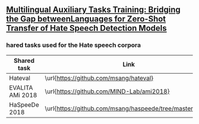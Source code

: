 ## [Multilingual Auxiliary Tasks Training: Bridging the Gap betweenLanguages for Zero-Shot Transfer of Hate Speech Detection Models]()

### hared tasks used for the Hate speech corpora

| Shared task      | Link                                                     |
|------------------|----------------------------------------------------------|
| Hateval          | \url{https://github.com/msang/hateval}                   |
| EVALITA AMi 2018 | \url{https://github.com/MIND-Lab/ami2018}                |
| HaSpeeDe 2018    | \url{https://github.com/msang/haspeede/tree/master/2018} |
